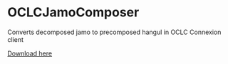 # OCLCJamoComposer
Converts decomposed jamo to precomposed hangul in OCLC Connexion client

[Download here](https://github.com/pulibrary/OCLCJamoComposer/releases/latest/download/InstallOCLCJamoComposer.exe)
